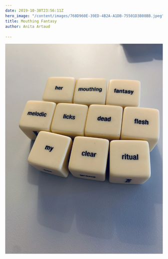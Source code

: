 ```yaml
---
date: 2019-10-30T23:56:11Z
hero_image: "/content/images/768D960E-39ED-4B2A-A1DB-75501D3B08BB.jpeg"
title: Mouthing Fantasy
author: Anita Artaud

---
```

![Mouthing Fantasy](/content/images/768D960E-39ED-4B2A-A1DB-75501D3B08BB.jpeg "Mouthing Fantasy ")
